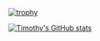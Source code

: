 
[![trophy](https://github-profile-trophy.vercel.app/?username=timothyokooboh&theme=onedark)](https://github.com/ryo-ma/github-profile-trophy)

[![Timothy's GitHub stats](https://github-readme-stats-chi-nine-79.vercel.app/api?username=anuraghazra&theme=onedark)](https://github.com/timothyokooboh/github-readme-stats)

